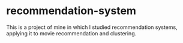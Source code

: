 # recommendation-system
This is a project of mine in which I studied recommendation systems, applying it to movie recommendation and clustering.
